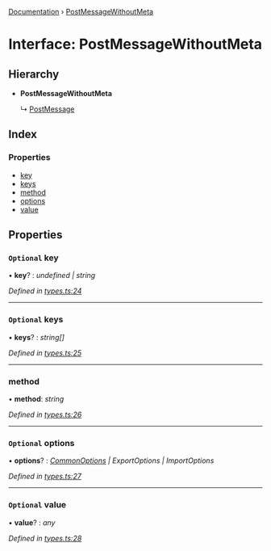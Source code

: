 [Documentation](../README.md) › [PostMessageWithoutMeta](postmessagewithoutmeta.md)

# Interface: PostMessageWithoutMeta

## Hierarchy

* **PostMessageWithoutMeta**

  ↳ [PostMessage](postmessage.md)

## Index

### Properties

* [key](postmessagewithoutmeta.md#optional-key)
* [keys](postmessagewithoutmeta.md#optional-keys)
* [method](postmessagewithoutmeta.md#method)
* [options](postmessagewithoutmeta.md#optional-options)
* [value](postmessagewithoutmeta.md#optional-value)

## Properties

### `Optional` key

• **key**? : *undefined | string*

*Defined in [types.ts:24](https://github.com/badbatch/cachemap/blob/6239088/packages/core-worker/src/types.ts#L24)*

___

### `Optional` keys

• **keys**? : *string[]*

*Defined in [types.ts:25](https://github.com/badbatch/cachemap/blob/6239088/packages/core-worker/src/types.ts#L25)*

___

###  method

• **method**: *string*

*Defined in [types.ts:26](https://github.com/badbatch/cachemap/blob/6239088/packages/core-worker/src/types.ts#L26)*

___

### `Optional` options

• **options**? : *[CommonOptions](commonoptions.md) | ExportOptions | ImportOptions*

*Defined in [types.ts:27](https://github.com/badbatch/cachemap/blob/6239088/packages/core-worker/src/types.ts#L27)*

___

### `Optional` value

• **value**? : *any*

*Defined in [types.ts:28](https://github.com/badbatch/cachemap/blob/6239088/packages/core-worker/src/types.ts#L28)*
